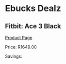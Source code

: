 
# Ebucks Dealz
## Fitbit: Ace 3 Black
[Product Page](https://www.ebucks.com/web/shop/productSelected.do?prodId=1155123554&catId=842821695)

Price: R1649.00

Savings: 


	